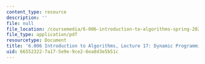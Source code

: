 ```yaml
---
content_type: resource
description: ''
file: null
file_location: /coursemedia/6-006-introduction-to-algorithms-spring-2020/665523227a175e9e9ce26ea8d3e5b51c_MIT6_006S20_lec17.pdf
file_type: application/pdf
resourcetype: Document
title: '6.006 Introduction to Algorithms, Lecture 17: Dynamic Programming, Part 3'
uid: 66552322-7a17-5e9e-9ce2-6ea8d3e5b51c
---
```

